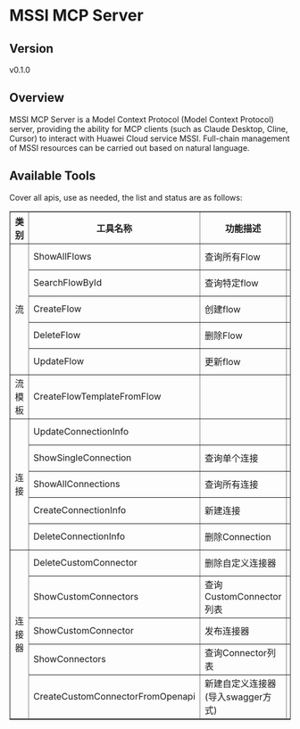 # MSSI MCP Server 


## Version
v0.1.0

## Overview

MSSI MCP Server is a Model Context Protocol (Model Context Protocol) server, providing the ability for MCP clients (such as Claude Desktop, Cline, Cursor) to interact with Huawei Cloud service MSSI. Full-chain management of MSSI resources can be carried out based on natural language.

## Available Tools
Cover all apis, use as needed, the list and status are as follows:

<html>
    <head></head>
    <body>
        <table border="1" cellspacing="0" cellpadding="5">
            <tbody>
                <tr>
                    <th>类别</th>
                    <th>工具名称</th>
                    <th>功能描述</th>
                    <th>状态</th>
                </tr>
                <tr>
                    <td rowspan="5">流</td>
                    <td>ShowAllFlows</td>
                    <td>查询所有Flow</td>
                    <td>To be tested</td>
                </tr>
                <tr>
                    <td>SearchFlowById</td>
                    <td>查询特定flow</td>
                    <td>To be tested</td>
                </tr>
                <tr>
                    <td>CreateFlow</td>
                    <td>创建flow</td>
                    <td>To be tested</td>
                </tr>
                <tr>
                    <td>DeleteFlow</td>
                    <td>删除Flow</td>
                    <td>To be tested</td>
                </tr>
                <tr>
                    <td>UpdateFlow</td>
                    <td>更新flow</td>
                    <td>To be tested</td>
                </tr>
                <tr>
                    <td rowspan="1">流模板</td>
                    <td>CreateFlowTemplateFromFlow</td>
                    <td></td>
                    <td>To be tested</td>
                </tr>
                <tr>
                    <td rowspan="5">连接</td>
                    <td>UpdateConnectionInfo</td>
                    <td></td>
                    <td>To be tested</td>
                </tr>
                <tr>
                    <td>ShowSingleConnection</td>
                    <td>查询单个连接</td>
                    <td>To be tested</td>
                </tr>
                <tr>
                    <td>ShowAllConnections</td>
                    <td>查询所有连接</td>
                    <td>To be tested</td>
                </tr>
                <tr>
                    <td>CreateConnectionInfo</td>
                    <td>新建连接</td>
                    <td>To be tested</td>
                </tr>
                <tr>
                    <td>DeleteConnectionInfo</td>
                    <td>删除Connection</td>
                    <td>To be tested</td>
                </tr>
                <tr>
                    <td rowspan="5">连接器</td>
                    <td>DeleteCustomConnector</td>
                    <td>删除自定义连接器</td>
                    <td>To be tested</td>
                </tr>
                <tr>
                    <td>ShowCustomConnectors</td>
                    <td>查询CustomConnector列表</td>
                    <td>To be tested</td>
                </tr>
                <tr>
                    <td>ShowCustomConnector</td>
                    <td>发布连接器</td>
                    <td>To be tested</td>
                </tr>
                <tr>
                    <td>ShowConnectors</td>
                    <td>查询Connector列表</td>
                    <td>To be tested</td>
                </tr>
                <tr>
                    <td>CreateCustomConnectorFromOpenapi</td>
                    <td>新建自定义连接器(导入swagger方式)</td>
                    <td>To be tested</td>
                </tr>
            </tbody>
        </table>
    </body>
</html>
